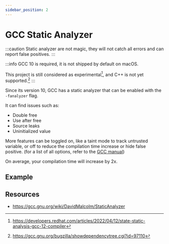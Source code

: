 ```yaml
---
sidebar_position: 2
---
```



# GCC Static Analyzer

:::caution
Static analyzer are not magic, they will not catch all errors and can report false positives.
:::

:::info
GCC 10 is required, it is not shipped by default on macOS.

This project is still considered as experimental[^1], and C++ is not yet supported.[^2]
:::

Since its version 10, GCC  has a static analyzer that can be enabled with the `-fanalyzer` flag.

It can find issues such as:
- Double free
- Use after free
- Source leaks
- Uninitialized value

More features can be toggled on, like a taint mode to track untrusted variable, or off to reduce the compilation time increase or hide false positive. (for a list of all options, refer to the [GCC manual](https://gcc.gnu.org/onlinedocs/gcc/Static-Analyzer-Options.html)) 

On average, your compilation time will increase by 2x.

## Example

<Godbolt url="https://godbolt.org/#g:!((g:!((g:!((h:codeEditor,i:(filename:'1',fontScale:14,fontUsePx:'0',j:1,lang:___c,selection:(endColumn:1,endLineNumber:1,positionColumn:1,positionLineNumber:1,selectionStartColumn:1,selectionStartLineNumber:1,startColumn:1,startLineNumber:1),source:'%23include+%3Csetjmp.h%3E%0A%23include+%3Cstdlib.h%3E%0A%0Astatic+jmp_buf+env%3B%0A%0Astatic+void+inner(void)%0A%7B%0A++longjmp(env,+1)%3B%0A%7D%0A%0Astatic+void+middle(void)%0A%7B%0A++void+*ptr+%3D+malloc(1024)%3B%0A++inner()%3B%0A++free(ptr)%3B%0A%7D%0A%0Avoid+outer(void)%0A%7B%0A++int+i%3B%0A%0A++i+%3D+setjmp(env)%3B%0A++if+(i+%3D%3D+0)%0A++++middle()%3B%0A%7D%0A%0Aint+main(void)+%0A%7B%0A++outer()%3B%0A%7D'),l:'5',n:'0',o:'C+source+%231',t:'0')),k:50,l:'4',n:'0',o:'',s:0,t:'0'),(g:!((h:executor,i:(argsPanelShown:'1',compilationPanelShown:'0',compiler:cg121,compilerOutShown:'0',execArgs:'',execStdin:'',fontScale:14,fontUsePx:'0',j:1,lang:___c,libs:!(),options:'-fanalyzer',source:1,stdinPanelShown:'1',tree:'1',wrap:'1'),l:'5',n:'0',o:'Executor+x86-64+gcc+12.1+(C,+Editor+%231)',t:'0')),header:(),k:50,l:'4',n:'0',o:'',s:0,t:'0')),l:'2',n:'0',o:'',t:'0')),version:4" />


## Resources

- https://gcc.gnu.org/wiki/DavidMalcolm/StaticAnalyzer

[^1]: https://developers.redhat.com/articles/2022/04/12/state-static-analysis-gcc-12-compiler
[^2]: https://gcc.gnu.org/bugzilla/showdependencytree.cgi?id=97110
